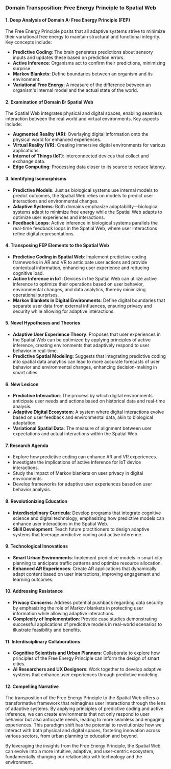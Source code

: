 ### Domain Transposition: Free Energy Principle to Spatial Web

#### 1. Deep Analysis of Domain A: Free Energy Principle (FEP)
The Free Energy Principle posits that all adaptive systems strive to minimize their variational free energy to maintain structural and functional integrity. Key concepts include:
- **Predictive Coding**: The brain generates predictions about sensory inputs and updates these based on prediction errors.
- **Active Inference**: Organisms act to confirm their predictions, minimizing surprise.
- **Markov Blankets**: Define boundaries between an organism and its environment.
- **Variational Free Energy**: A measure of the difference between an organism's internal model and the actual state of the world.

#### 2. Examination of Domain B: Spatial Web
The Spatial Web integrates physical and digital spaces, enabling seamless interaction between the real world and virtual environments. Key aspects include:
- **Augmented Reality (AR)**: Overlaying digital information onto the physical world for enhanced experiences.
- **Virtual Reality (VR)**: Creating immersive digital environments for various applications.
- **Internet of Things (IoT)**: Interconnected devices that collect and exchange data.
- **Edge Computing**: Processing data closer to its source to reduce latency.

#### 3. Identifying Isomorphisms
- **Predictive Models**: Just as biological systems use internal models to predict outcomes, the Spatial Web relies on models to predict user interactions and environmental changes.
- **Adaptive Systems**: Both domains emphasize adaptability—biological systems adapt to minimize free energy while the Spatial Web adapts to optimize user experiences and interactions.
- **Feedback Loops**: Active inference in biological systems parallels the real-time feedback loops in the Spatial Web, where user interactions refine digital representations.

#### 4. Transposing FEP Elements to the Spatial Web
- **Predictive Coding in Spatial Web**: Implement predictive coding frameworks in AR and VR to anticipate user actions and provide contextual information, enhancing user experience and reducing cognitive load.
- **Active Inference in IoT**: Devices in the Spatial Web can utilize active inference to optimize their operations based on user behavior, environmental changes, and data analytics, thereby minimizing operational surprises.
- **Markov Blankets in Digital Environments**: Define digital boundaries that separate user data from external influences, ensuring privacy and security while allowing for adaptive interactions.

#### 5. Novel Hypotheses and Theories
- **Adaptive User Experience Theory**: Proposes that user experiences in the Spatial Web can be optimized by applying principles of active inference, creating environments that adaptively respond to user behavior in real-time.
- **Predictive Spatial Modeling**: Suggests that integrating predictive coding into spatial data analytics can lead to more accurate forecasts of user behavior and environmental changes, enhancing decision-making in smart cities.

#### 6. New Lexicon
- **Predictive Interaction**: The process by which digital environments anticipate user needs and actions based on historical data and real-time analysis.
- **Adaptive Digital Ecosystem**: A system where digital interactions evolve based on user feedback and environmental data, akin to biological adaptation.
- **Variational Spatial Data**: The measure of alignment between user expectations and actual interactions within the Spatial Web.

#### 7. Research Agenda
- Explore how predictive coding can enhance AR and VR experiences.
- Investigate the implications of active inference for IoT device interactions.
- Study the impact of Markov blankets on user privacy in digital environments.
- Develop frameworks for adaptive user experiences based on user behavior analysis.

#### 8. Revolutionizing Education
- **Interdisciplinary Curricula**: Develop programs that integrate cognitive science and digital technology, emphasizing how predictive models can enhance user interactions in the Spatial Web.
- **Skill Development**: Teach future practitioners to design adaptive systems that leverage predictive coding and active inference.

#### 9. Technological Innovations
- **Smart Urban Environments**: Implement predictive models in smart city planning to anticipate traffic patterns and optimize resource allocation.
- **Enhanced AR Experiences**: Create AR applications that dynamically adapt content based on user interactions, improving engagement and learning outcomes.

#### 10. Addressing Resistance
- **Privacy Concerns**: Address potential pushback regarding data security by emphasizing the role of Markov blankets in protecting user information while allowing adaptive interactions.
- **Complexity of Implementation**: Provide case studies demonstrating successful applications of predictive models in real-world scenarios to illustrate feasibility and benefits.

#### 11. Interdisciplinary Collaborations
- **Cognitive Scientists and Urban Planners**: Collaborate to explore how principles of the Free Energy Principle can inform the design of smart cities.
- **AI Researchers and UX Designers**: Work together to develop adaptive systems that enhance user experiences through predictive modeling.

#### 12. Compelling Narrative
The transposition of the Free Energy Principle to the Spatial Web offers a transformative framework that reimagines user interactions through the lens of adaptive systems. By applying principles of predictive coding and active inference, we can create environments that not only respond to user behavior but also anticipate needs, leading to more seamless and engaging experiences. This paradigm shift has the potential to revolutionize how we interact with both physical and digital spaces, fostering innovation across various sectors, from urban planning to education and beyond. 

By leveraging the insights from the Free Energy Principle, the Spatial Web can evolve into a more intuitive, adaptive, and user-centric ecosystem, fundamentally changing our relationship with technology and the environment.
